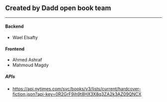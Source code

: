 ## Created by Dadd open book team

<hr>

#### Backend

- Wael Elsafty

#### Frontend

- Ahmed Ashraf
- Mahmoud Magdy

##### APIs 
- https://api.nytimes.com/svc/books/v3/lists/current/hardcover-fiction.json?api-key=0R2GrF9ih9t8HX3X8q3ZA2k3AZ09QNCX